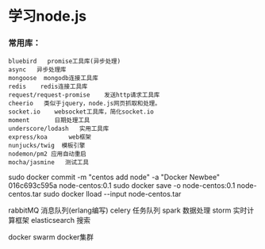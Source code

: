# 学习node.js

### 常用库：
```
bluebird   promise工具库(异步处理)
async   异步处理库
mongoose  mongodb连接工具库
redis    redis连接工具库
request/request-promise    发送http请求工具库
cheerio   类似于jquery，node.js网页抓取和处理。
socket.io    websocket工具库，简化socket.io
moment       日期处理工具 
underscore/lodash   实用工具库
express/koa      web框架
nunjucks/twig  模板引擎
nodemon/pm2 应用自动重启
mocha/jasmine   测试工具
```

sudo docker commit -m "centos add node" -a "Docker Newbee" 016c693c595a node-centos:0.1
sudo docker save -o node-centos:0.1 node-centos.tar
sudo docker lload --input node-centos.tar


rabbitMQ 消息队列(erlang编写)
celery   任务队列
spark    数据处理
storm    实时计算框架
elasticsearch 搜索

docker swarm docker集群

